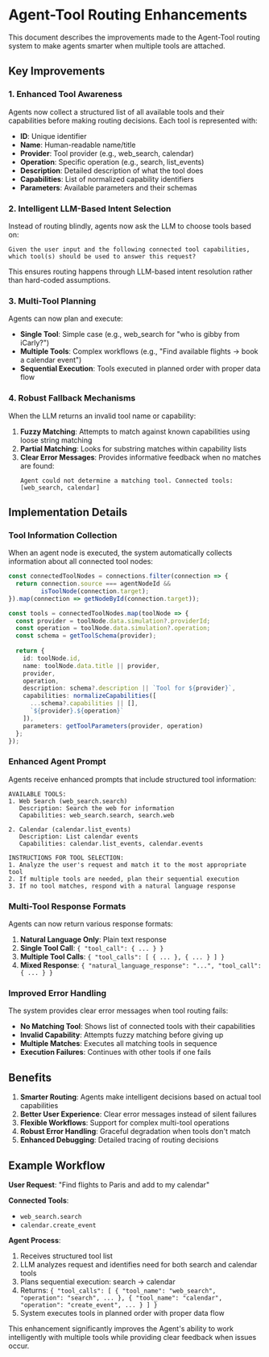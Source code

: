 # Agent-Tool Routing Enhancements

This document describes the improvements made to the Agent-Tool routing system to make agents smarter when multiple tools are attached.

## Key Improvements

### 1. Enhanced Tool Awareness

Agents now collect a structured list of all available tools and their capabilities before making routing decisions. Each tool is represented with:

- **ID**: Unique identifier
- **Name**: Human-readable name/title
- **Provider**: Tool provider (e.g., web_search, calendar)
- **Operation**: Specific operation (e.g., search, list_events)
- **Description**: Detailed description of what the tool does
- **Capabilities**: List of normalized capability identifiers
- **Parameters**: Available parameters and their schemas

### 2. Intelligent LLM-Based Intent Selection

Instead of routing blindly, agents now ask the LLM to choose tools based on:

```
Given the user input and the following connected tool capabilities, which tool(s) should be used to answer this request?
```

This ensures routing happens through LLM-based intent resolution rather than hard-coded assumptions.

### 3. Multi-Tool Planning

Agents can now plan and execute:

- **Single Tool**: Simple case (e.g., web_search for "who is gibby from iCarly?")
- **Multiple Tools**: Complex workflows (e.g., "Find available flights → book a calendar event")
- **Sequential Execution**: Tools executed in planned order with proper data flow

### 4. Robust Fallback Mechanisms

When the LLM returns an invalid tool name or capability:

1. **Fuzzy Matching**: Attempts to match against known capabilities using loose string matching
2. **Partial Matching**: Looks for substring matches within capability lists
3. **Clear Error Messages**: Provides informative feedback when no matches are found:
   ```
   Agent could not determine a matching tool. Connected tools: [web_search, calendar]
   ```

## Implementation Details

### Tool Information Collection

When an agent node is executed, the system automatically collects information about all connected tool nodes:

```typescript
const connectedToolNodes = connections.filter(connection => {
  return connection.source === agentNodeId && 
         isToolNode(connection.target);
}).map(connection => getNodeById(connection.target));

const tools = connectedToolNodes.map(toolNode => {
  const provider = toolNode.data.simulation?.providerId;
  const operation = toolNode.data.simulation?.operation;
  const schema = getToolSchema(provider);
  
  return {
    id: toolNode.id,
    name: toolNode.data.title || provider,
    provider,
    operation,
    description: schema?.description || `Tool for ${provider}`,
    capabilities: normalizeCapabilities([
      ...schema?.capabilities || [],
      `${provider}.${operation}`
    ]),
    parameters: getToolParameters(provider, operation)
  };
});
```

### Enhanced Agent Prompt

Agents receive enhanced prompts that include structured tool information:

```
AVAILABLE TOOLS:
1. Web Search (web_search.search)
   Description: Search the web for information
   Capabilities: web_search.search, search.web
   
2. Calendar (calendar.list_events)
   Description: List calendar events
   Capabilities: calendar.list_events, calendar.events

INSTRUCTIONS FOR TOOL SELECTION:
1. Analyze the user's request and match it to the most appropriate tool
2. If multiple tools are needed, plan their sequential execution
3. If no tool matches, respond with a natural language response
```

### Multi-Tool Response Formats

Agents can now return various response formats:

1. **Natural Language Only**: Plain text response
2. **Single Tool Call**: `{ "tool_call": { ... } }`
3. **Multiple Tool Calls**: `{ "tool_calls": [ { ... }, { ... } ] }`
4. **Mixed Response**: `{ "natural_language_response": "...", "tool_call": { ... } }`

### Improved Error Handling

The system provides clear error messages when tool routing fails:

- **No Matching Tool**: Shows list of connected tools with their capabilities
- **Invalid Capability**: Attempts fuzzy matching before giving up
- **Multiple Matches**: Executes all matching tools in sequence
- **Execution Failures**: Continues with other tools if one fails

## Benefits

1. **Smarter Routing**: Agents make intelligent decisions based on actual tool capabilities
2. **Better User Experience**: Clear error messages instead of silent failures
3. **Flexible Workflows**: Support for complex multi-tool operations
4. **Robust Error Handling**: Graceful degradation when tools don't match
5. **Enhanced Debugging**: Detailed tracing of routing decisions

## Example Workflow

**User Request**: "Find flights to Paris and add to my calendar"

**Connected Tools**: 
- `web_search.search` 
- `calendar.create_event`

**Agent Process**:
1. Receives structured tool list
2. LLM analyzes request and identifies need for both search and calendar tools
3. Plans sequential execution: search → calendar
4. Returns: `{ "tool_calls": [ { "tool_name": "web_search", "operation": "search", ... }, { "tool_name": "calendar", "operation": "create_event", ... } ] }`
5. System executes tools in planned order with proper data flow

This enhancement significantly improves the Agent's ability to work intelligently with multiple tools while providing clear feedback when issues occur.